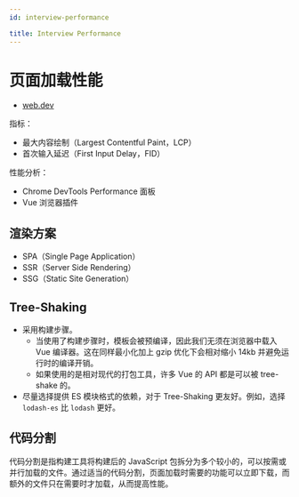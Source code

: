 ```yaml
---
id: interview-performance

title: Interview Performance
---
```


# 页面加载性能

- [web.dev](https://web.dev/)

指标：

- 最大内容绘制（Largest Contentful Paint，LCP）
- 首次输入延迟（First Input Delay，FID）

性能分析：

- Chrome DevTools Performance 面板
- Vue 浏览器插件

## 渲染方案

- SPA（Single Page Application）
- SSR（Server Side Rendering）
- SSG（Static Site Generation）

## Tree-Shaking

- 采用构建步骤。
  - 当使用了构建步骤时，模板会被预编译，因此我们无须在浏览器中载入 Vue 编译器。这在同样最小化加上 gzip 优化下会相对缩小 14kb 并避免运行时的编译开销。
  - 如果使用的是相对现代的打包工具，许多 Vue 的 API 都是可以被 tree-shake 的。
- 尽量选择提供 ES 模块格式的依赖，对于 Tree-Shaking 更友好。例如，选择 `lodash-es` 比 `lodash` 更好。

## 代码分割

代码分割是指构建工具将构建后的 JavaScript 包拆分为多个较小的，可以按需或并行加载的文件。通过适当的代码分割，页面加载时需要的功能可以立即下载，而额外的文件只在需要时才加载，从而提高性能。
